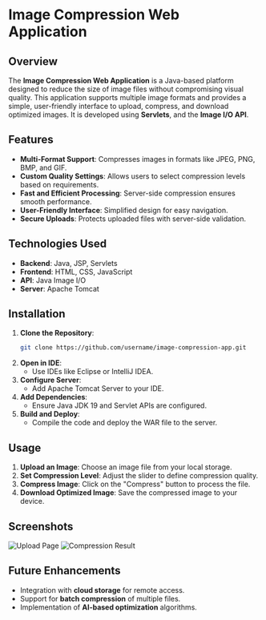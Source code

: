 # Image Compression Web Application

## Overview
The **Image Compression Web Application** is a Java-based platform designed to reduce the size of image files without compromising visual quality. This application supports multiple image formats and provides a simple, user-friendly interface to upload, compress, and download optimized images. It is developed using **Servlets**, and the **Image I/O API**.

## Features
- **Multi-Format Support**: Compresses images in formats like JPEG, PNG, BMP, and GIF.
- **Custom Quality Settings**: Allows users to select compression levels based on requirements.
- **Fast and Efficient Processing**: Server-side compression ensures smooth performance.
- **User-Friendly Interface**: Simplified design for easy navigation.
- **Secure Uploads**: Protects uploaded files with server-side validation.

## Technologies Used
- **Backend**: Java, JSP, Servlets
- **Frontend**: HTML, CSS, JavaScript
- **API**: Java Image I/O
- **Server**: Apache Tomcat

## Installation
1. **Clone the Repository**:
   ```bash
   git clone https://github.com/username/image-compression-app.git
   ```
2. **Open in IDE**:
   - Use IDEs like Eclipse or IntelliJ IDEA.
3. **Configure Server**:
   - Add Apache Tomcat Server to your IDE.
4. **Add Dependencies**:
   - Ensure Java JDK 19 and Servlet APIs are configured.
5. **Build and Deploy**:
   - Compile the code and deploy the WAR file to the server.

## Usage
1. **Upload an Image**: Choose an image file from your local storage.
2. **Set Compression Level**: Adjust the slider to define compression quality.
3. **Compress Image**: Click on the "Compress" button to process the file.
4. **Download Optimized Image**: Save the compressed image to your device.

## Screenshots
![Upload Page](screenshots/upload.png)
![Compression Result](screenshots/result.png)

## Future Enhancements
- Integration with **cloud storage** for remote access.
- Support for **batch compression** of multiple files.
- Implementation of **AI-based optimization** algorithms.
